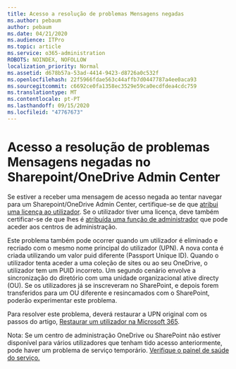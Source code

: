 ```yaml
---
title: Acesso a resolução de problemas Mensagens negadas
ms.author: pebaum
author: pebaum
ms.date: 04/21/2020
ms.audience: ITPro
ms.topic: article
ms.service: o365-administration
ROBOTS: NOINDEX, NOFOLLOW
localization_priority: Normal
ms.assetid: d678b57a-53ad-4414-9423-d8726a0c532f
ms.openlocfilehash: 22f5966fdae563c44affb7d0447787a4ee0aca93
ms.sourcegitcommit: c6692ce0fa1358ec3529e59ca0ecdfdea4cdc759
ms.translationtype: MT
ms.contentlocale: pt-PT
ms.lasthandoff: 09/15/2020
ms.locfileid: "47767673"
---
```

# <a name="troubleshoot-access-denied-messages-in-sharepointonedrive-admin-center"></a>Acesso a resolução de problemas Mensagens negadas no Sharepoint/OneDrive Admin Center

Se estiver a receber uma mensagem de acesso negada ao tentar navegar para um Sharepoint/OneDrive Admin Center, certifique-se de que [atribui uma licença ao utilizador](https://docs.microsoft.com/microsoft-365/admin/add-users/add-users). Se o utilizador tiver uma licença, deve também certificar-se de que lhes é [atribuída uma função de administrador](hhttps://docs.microsoft.com/microsoft-365/admin/add-users/about-admin-roles) que pode aceder aos centros de administração.

Este problema também pode ocorrer quando um utilizador é eliminado e recriado com o mesmo nome principal do utilizador (UPN). A nova conta é criada utilizando um valor puid diferente (Passport Unique ID). Quando o utilizador tenta aceder a uma coleção de sites ou ao seu OneDrive, o utilizador tem um PUID incorreto. Um segundo cenário envolve a sincronização do diretório com uma unidade organizacional ative directy (OU). Se os utilizadores já se inscreveram no SharePoint, e depois forem transferidos para um OU diferente e resincamados com o SharePoint, poderão experimentar este problema.

Para resolver este problema, deverá restaurar a UPN original com os passos do artigo, [Restaurar um utilizador na Microsoft 365](https://docs.microsoft.com/microsoft-365/admin/add-users/restore-user).

Nota: Se um centro de administração OneDrive ou SharePoint não estiver disponível para vários utilizadores que tenham tido acesso anteriormente, pode haver um problema de serviço temporário.  [Verifique o painel de saúde do serviço.](https://portal.office.com/adminportal/home#/servicehealth)


